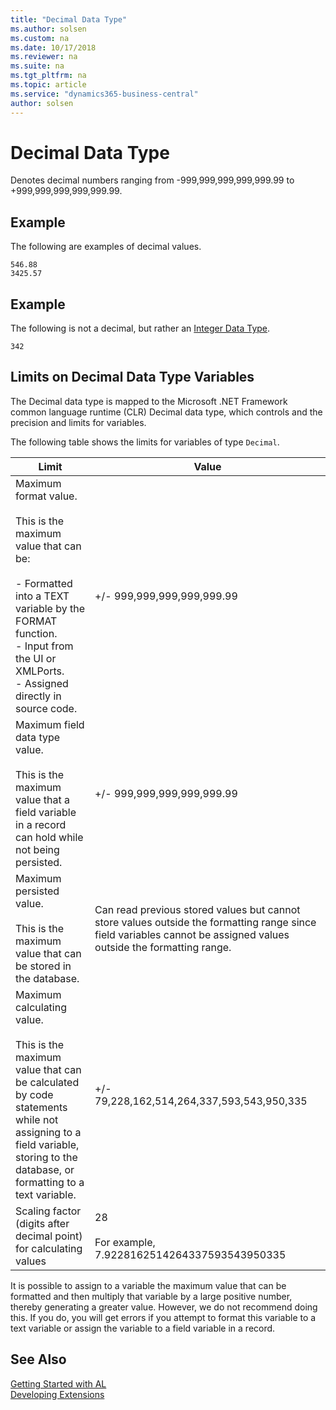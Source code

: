 ```yaml
---
title: "Decimal Data Type"
ms.author: solsen
ms.custom: na
ms.date: 10/17/2018
ms.reviewer: na
ms.suite: na
ms.tgt_pltfrm: na
ms.topic: article
ms.service: "dynamics365-business-central"
author: solsen
---
```

[//]: # (START>DO_NOT_EDIT)
[//]: # (IMPORTANT:Do not edit any of the content between here and the END>DO_NOT_EDIT.)
[//]: # (Any modifications should be made in the .xml files in the ModernDev repo.)
# Decimal Data Type
Denotes decimal numbers ranging from -999,999,999,999,999.99 to +999,999,999,999,999.99.



[//]: # (IMPORTANT: END>DO_NOT_EDIT)

## Example  
 The following are examples of decimal values.  

```  
546.88  
3425.57  
```  

## Example  
 The following is not a decimal, but rather an [Integer Data Type](../../datatypes/devenv-integer-data-type.md).  

```  
342  
```  

## Limits on Decimal Data Type Variables  

The Decimal data type is mapped to the Microsoft .NET Framework common language runtime \(CLR\) Decimal data type, which controls and the precision and limits for variables.  

The following table shows the limits for variables of type `Decimal`.  

|Limit|Value|
|-----------|------------------------------|  
|Maximum format value.<br /><br /> This is the maximum value that can be:<br /><br /> -   Formatted into a TEXT variable by the FORMAT function.<br />-   Input from the UI or XMLPorts.<br />-   Assigned directly in source code.|+/- 999,999,999,999,999.99|
|Maximum field data type value.<br /><br /> This is the maximum value that a field variable in a record can hold while not being persisted.|+/- 999,999,999,999,999.99| 
|Maximum persisted value.<br /><br /> This is the maximum value that can be stored in the database.|Can read previous stored values but cannot store values outside the formatting range since field variables cannot be assigned values outside the formatting range.|
|Maximum calculating value.<br /><br /> This is the maximum value that can be calculated by code statements while not assigning to a field variable, storing to the database, or formatting to a text variable.|+/- 79,228,162,514,264,337,593,543,950,335|
|Scaling factor (digits after decimal point) for calculating values|28<br /><br />For example, 7.9228162514264337593543950335|  

It is possible to assign to a variable the maximum value that can be formatted and then multiply that variable by a large positive number, thereby generating a greater value. However, we do not recommend doing this. If you do, you will get errors if you attempt to format this variable to a text variable or assign the variable to a field variable in a record.
 
## See Also
[Getting Started with AL](../../devenv-get-started.md)  
[Developing Extensions](../../devenv-dev-overview.md)  